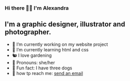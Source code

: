 ### Hi there 👋🏻 I'm Alexandra

## I'm a graphic designer, illustrator and photographer.

- 🍅 I’m currently working on my website project
- 🌱 I’m currently learning html and css
- 🐿 I love gardening
- 🎈 Pronouns: she/her
- 🐊 Fun fact: I have three dogs
- 🌸 how tp reach me: [send an email](mailto:55alex97@live.it) 


